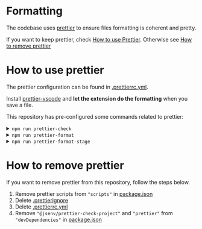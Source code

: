 # Formatting

The codebase uses [prettier](https://prettier.io) to ensure files formatting is coherent and pretty.

If you want to keep prettier, check [How to use Prettier](#How-to-use-prettier). Otherwise see [How to remove prettier](#How-to-remove-prettier)

# How to use prettier

The prettier configuration can be found in [.prettierrc.yml](../../.prettierrc.yml).

Install [prettier-vscode](https://marketplace.visualstudio.com/items?itemName=esbenp.prettier-vscode) and **let the extension do the formatting** when you save a file.

This repository has pre-configured some commands related to prettier:

<details>
  <summary><code>npm run prettier-check</code></summary>

Logs files matching and not matching prettier formatting.

![stuff](./prettier-check-terminal.png)

</details>

<details>
  <summary><code>npm run prettier-format</code></summary>

Format all files in the project.

![stuff](./prettier-format-terminal.png)

</details>

<details>
  <summary><code>npm run prettier-format-stage</code></summary>

Format all files in the [git staging area](https://softwareengineering.stackexchange.com/a/119790)

![stuff](./prettier-format-stage-terminal.png)

</details>

# How to remove prettier

If you want to remove prettier from this repository, follow the steps below.

1. Remove prettier scripts from `"scripts"` in [package.json](../../package.json#L46)
2. Delete [.prettierignore](../../.prettierignore)
3. Delete [.prettierrc.yml](../../.prettierrc.yml)
4. Remove `"@jsenv/prettier-check-project"` and `"prettier"` from `"devDependencies"` in [package.json](../../package.json#L62)
